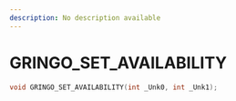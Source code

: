 ```yaml
---
description: No description available 
---
```


# GRINGO_SET_AVAILABILITY

```cpp
void GRINGO_SET_AVAILABILITY(int _Unk0, int _Unk1);
```